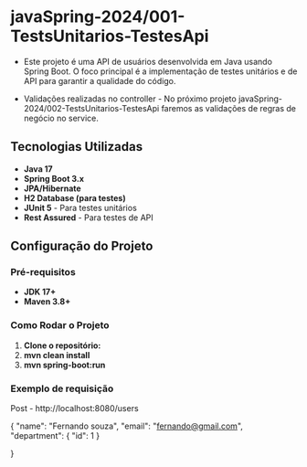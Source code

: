 # javaSpring-2024/001-TestsUnitarios-TestesApi

- Este projeto é uma API de usuários desenvolvida em Java usando Spring Boot. O foco principal é a implementação de testes unitários e de API para garantir a qualidade do código.

- Validações realizadas no controller - No próximo projeto  javaSpring-2024/002-TestsUnitarios-TestesApi faremos as validações de regras de negócio no service.

## Tecnologias Utilizadas

- **Java 17**
- **Spring Boot 3.x**
- **JPA/Hibernate**
- **H2 Database (para testes)**
- **JUnit 5** - Para testes unitários
- **Rest Assured** - Para testes de API

  
## Configuração do Projeto

### Pré-requisitos

- **JDK 17+**
- **Maven 3.8+**

### Como Rodar o Projeto

1. **Clone o repositório:**
2. **mvn clean install**
3. **mvn spring-boot:run**

### Exemplo de requisição

Post - http://localhost:8080/users

{
    "name": "Fernando souza",
    "email": "fernando@gmail.com",
    "department": {
        "id": 1
    }
   
}
